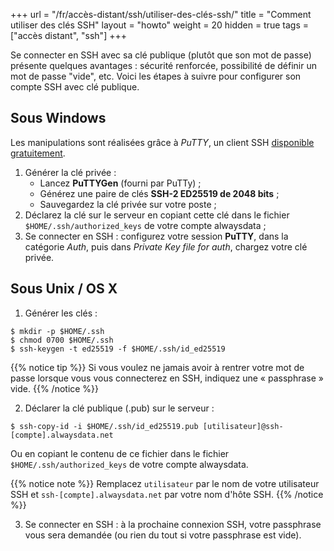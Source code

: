 +++
url = "/fr/accès-distant/ssh/utiliser-des-clés-ssh/"
title = "Comment utiliser des clés SSH"
layout = "howto"
weight = 20
hidden = true
tags = ["accès distant", "ssh"]
+++

Se connecter en SSH avec sa clé publique (plutôt que son mot de passe) présente quelques avantages : sécurité renforcée, possibilité de définir un mot de passe "vide", etc. Voici les étapes à suivre pour configurer son compte SSH avec clé publique.

## Sous Windows

Les manipulations sont réalisées grâce à *PuTTY*, un client SSH [disponible gratuitement](https://www.chiark.greenend.org.uk/~sgtatham/putty/download.html).

1. Générer la clé privée :
    - Lancez **PuTTYGen** (fourni par PuTTy) ;
    - Générez une paire de clés **SSH-2 ED25519 de 2048 bits** ;
    - Sauvegardez la clé privée sur votre poste ;
2. Déclarez la clé sur le serveur en copiant cette clé dans le fichier `$HOME/.ssh/authorized_keys` de votre compte alwaysdata ;
3. Se connecter en SSH : configurez votre session **PuTTY**, dans la catégorie *Auth*, puis dans *Private Key file for auth*, chargez votre clé privée.

## Sous Unix / OS X

1. Générer les clés :

```
$ mkdir -p $HOME/.ssh
$ chmod 0700 $HOME/.ssh
$ ssh-keygen -t ed25519 -f $HOME/.ssh/id_ed25519
```

{{% notice tip %}}
Si vous voulez ne jamais avoir à rentrer votre mot de passe lorsque vous vous connecterez en SSH, indiquez une « passphrase » vide.
{{% /notice %}} 

2. Déclarer la clé publique (.pub) sur le serveur :

```
$ ssh-copy-id -i $HOME/.ssh/id_ed25519.pub [utilisateur]@ssh-[compte].alwaysdata.net
```
    
Ou en copiant le contenu de ce fichier dans le fichier `$HOME/.ssh/authorized_keys` de votre compte alwaysdata.

{{% notice note %}}
Remplacez `utilisateur` par le nom de votre utilisateur SSH et `ssh-[compte].alwaysdata.net` par votre nom d'hôte SSH.
{{% /notice %}}

3. Se connecter en SSH : à la prochaine connexion SSH, votre passphrase vous sera demandée (ou rien du tout si votre passphrase est vide).
